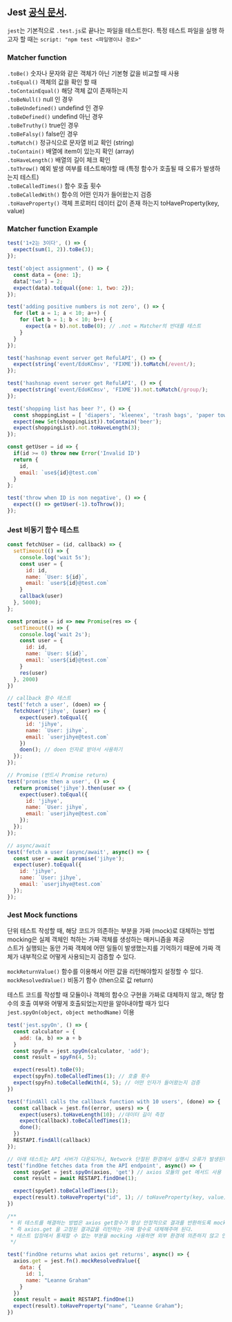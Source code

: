 ## Jest [공식 문서](https://jestjs.io/docs/en/getting-started).

`jest`는 기본적으로 `.test.js`로 끝나는 파일을 테스트한다.
특정 테스트 파일을 실행 하고자 할 때는 `script: "npm test <파일명이나 경로>"` 

### Matcher function
`.toBe()` 숫자나 문자와 같은 객체가 아닌 기본형 값을 비교할 때 사용           
`.toEqual()` 객체의 값을 확인 할 때           
`.toContainEqual()` 해당 객체 값이 존재하는지           
`.toBeNull()` null 인 경우           
`.toBeUndefined()` undefind 인 경우           
`.toBeDefined()` undefind 아닌 경우           
`.toBeTruthy()` true인 경우           
`.toBeFalsy()` false인 경우           
`.toMatch()` 정규식으로 문자열 비교 확인 (string)           
`.toContain()` 배열에 item이 있는지 확인 (array)           
`.toHaveLength()` 배열의 길이 체크 확인           
`.toThrow()` 예외 발생 여부를 테스트해야할 때 (특정 함수가 호출될 때 오류가 발생하는지 테스트)           
`.toBeCalledTimes()` 함수 호출 횟수           
`.toBeCalledWith()` 함수의 어떤 인자가 들어왔는지 검증           
`.toHaveProperty()` 객체 프로퍼티 데이터 값이 존재 하는지 toHaveProperty(key, value)           

### Matcher function Example
```js
test('1+2는 3이다', () => {
  expect(sum(1, 2)).toBe(3);
});

test('object assignment', () => {
  const data = {one: 1};
  data['two'] = 2;
  expect(data).toEqual({one: 1, two: 2});
});

test('adding positive numbers is not zero', () => {
  for (let a = 1; a < 10; a++) {
    for (let b = 1; b < 10; b++) {
      expect(a + b).not.toBe(0); // .not = Matcher의 반대를 테스트
    }
  }
});

test('hashsnap event server get RefulAPI', () => {
  expect(string('event/EdoKCmsv', 'FIXME')).toMatch(/event/);
});

test('hashsnap event server get RefulAPI', () => {
  expect(string('event/EdoKCmsv', 'FIXME')).not.toMatch(/group/);
});

test('shopping list has beer ?', () => {
  const shoppingList = [ 'diapers', 'kleenex', 'trash bags', 'paper towels', 'beer'];
  expect(new Set(shoppingList)).toContain('beer');
  expect(shoppingList).not.toHaveLength(3);
});

const getUser = id => {
  if(id >= 0) throw new Error('Invalid ID')
  return {
    id,
    email: `use${id}@test.com`
  }
};

test('throw when ID is non negative', () => {
  expect(() => getUser(-1).toThrow());
});
```

### Jest 비동기 함수 테스트
```js
const fetchUser = (id, callback) => {
  setTimeout(() => {
    console.log('wait 5s');
    const user = {
      id: id,
      name: `User: ${id}`,
      email: `user${id}@test.com`
    }
    callback(user)
  }, 5000);
};

const promise = id => new Promise(res => {
  setTimeout(() => {
    console.log('wait 2s');
    const user = {
      id: id,
      name: `User: ${id}`,
      email: `user${id}@test.com`
    }
    res(user)
  }, 2000)
})

// callback 함수 테스트
test('fetch a user', (doen) => {
  fetchUser('jihye', (user) => {
    expect(user).toEqual({
      id: 'jihye',
      name: `User: jihye`,
      email: `userjihye@test.com` 
    })
    doen(); // doen 인자로 받아서 사용하기
  });
});

// Promise (반드시 Promise return)
test('promise then a user', () => {
  return promise('jihye').then(user => {
    expect(user).toEqual({
      id: 'jihye',
      name: `User: jihye`,
      email: `userjihye@test.com`       
    });
  });
});

// async/await 
test('fetch a user (async/await', async() => {
  const user = await promise('jihye');
  expect(user).toEqual({
    id: 'jihye',
    name: `User: jihye`,
    email: `userjihye@test.com`
  });
});

```

### Jest Mock functions
단위 테스트 작성할 때, 해당 코드가 의존하는 부분을 가짜 (mock)로 대체하는 방법        
mocking은 실제 객체인 척하는 가짜 객체를 생성하는 매커니즘을 제공        
스트가 실행되는 동안 가짜 객체에 어떤 일들이 발생했는지를 기억하기 때문에 가짜 객체가 내부적으로 어떻게 사용되는지 검증할 수 있다.        
        
`mockReturnValue()` 함수를 이용해서 어떤 값을 리턴해야할지 설정할 수 있다.        
`mockResolvedValue()` 비동기 함수 (then으로 값 return)        
        
테스트 코드를 작성할 때 모듈이나 객체의 함수으 구현을 가짜로 대체하지 않고, 해당 함수의 호출 여부와 어떻게 호출되었는지만을 알아내야할 때가 있다         
`jest.spyOn(object, object methodName)` 이용        

```js
test('jest.spyOn', () => {
  const calculator = {
    add: (a, b) => a + b
  }
  const spyFn = jest.spyOn(calculator, 'add');
  const result = spyFn(4, 5);

  expect(result).toBe(9);
  expect(spyFn).toBeCalledTimes(1); // 호출 횟수
  expect(spyFn).toBeCalledWith(4, 5); // 어떤 인자가 들어왔는지 검증
})

test('findAll calls the callback function with 10 users', (done) => {
  const callback = jest.fn((error, users) => {
    expect(users).toHaveLength(10); //데이터 길이 측정
    expect(callback).toBeCalledTimes(1);
    done();
  })
  RESTAPI.findAll(callback)
});

// 아래 테스트는 API 서버가 다운되거나, Network 단절된 환경에서 실행시 오류가 발생된다.
test('findOne fetches data from the API endpoint', async() => {
  const spyGet = jest.spyOn(axios, 'get') // axios 모듈의 get 메서드 사용
  const result = await RESTAPI.findOne(1);

  expect(spyGet).toBeCalledTimes(1);
  expect(result).toHaveProperty("id", 1); // toHaveProperty(key, value) 해당 프로퍼티 데이터 검증
})

/**
 * 위 테스트를 해결하는 방법은 axios get함수가 항상 안정적으로 결과를 반환하도록 mocking을 해야한다.
 * 즉 axios.get 을 고정된 결과값을 리턴하는 가짜 함수로 대체해주며 된다. 
 * 테스트 입장에서 통제할 수 없는 부분을 mocking 사용하면 외부 환경에 의존하지 않고 언제든지 독립적으로 실행 가능한 테스트를 작성할 수 있다.
 */

test('findOne returns what axios get returns', async() => {
  axios.get = jest.fn().mockResolvedValue({
    data: {
      id: 1,
      name: "Leanne Graham"
    }
  })
  const result = await RESTAPI.findOne(1)
  expect(result).toHaveProperty("name", "Leanne Graham");
})
```